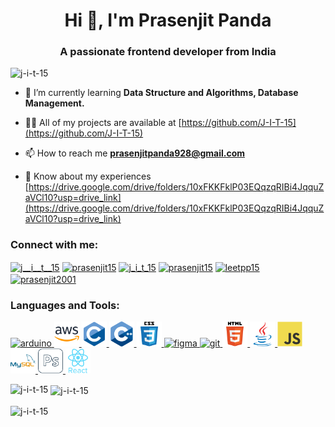 <h1 align="center">Hi 👋, I'm Prasenjit Panda</h1>
<h3 align="center">A passionate frontend developer from India</h3>
<p align="left"> <img src="https://komarev.com/ghpvc/?username=j-i-t-15&label=Profile%20views&color=0e75b6&style=flat" alt="j-i-t-15" /> </p>

- 🌱 I’m currently learning **Data Structure and Algorithms, Database Management.**

- 👨‍💻 All of my projects are available at [https://github.com/J-I-T-15](https://github.com/J-I-T-15)

- 📫 How to reach me **prasenjitpanda928@gmail.com**

- 📄 Know about my experiences [https://drive.google.com/drive/folders/10xFKKFklP03EQqzqRIBi4JqquZaVCl10?usp=drive_link](https://drive.google.com/drive/folders/10xFKKFklP03EQqzqRIBi4JqquZaVCl10?usp=drive_link)

<h3 align="left">Connect with me:</h3>
<p align="left">
<a href="https://twitter.com/j__i__t__15" target="blank"><img align="center" src="https://raw.githubusercontent.com/rahuldkjain/github-profile-readme-generator/master/src/images/icons/Social/twitter.svg" alt="j__i__t__15" height="30" width="40" /></a>
<a href="https://linkedin.com/in/prasenjit15" target="blank"><img align="center" src="https://raw.githubusercontent.com/rahuldkjain/github-profile-readme-generator/master/src/images/icons/Social/linked-in-alt.svg" alt="prasenjit15" height="30" width="40" /></a>
<a href="https://instagram.com/j_i_t_15" target="blank"><img align="center" src="https://raw.githubusercontent.com/rahuldkjain/github-profile-readme-generator/master/src/images/icons/Social/instagram.svg" alt="j_i_t_15" height="30" width="40" /></a>
<a href="https://www.codechef.com/users/prasenjit15" target="blank"><img align="center" src="https://cdn.jsdelivr.net/npm/simple-icons@3.1.0/icons/codechef.svg" alt="prasenjit15" height="30" width="40" /></a>
<a href="https://www.leetcode.com/leetpp15" target="blank"><img align="center" src="https://raw.githubusercontent.com/rahuldkjain/github-profile-readme-generator/master/src/images/icons/Social/leet-code.svg" alt="leetpp15" height="30" width="40" /></a>
<a href="https://auth.geeksforgeeks.org/user/prasenjit2001" target="blank"><img align="center" src="https://raw.githubusercontent.com/rahuldkjain/github-profile-readme-generator/master/src/images/icons/Social/geeks-for-geeks.svg" alt="prasenjit2001" height="30" width="40" /></a>
</p>

<h3 align="left">Languages and Tools:</h3>
<p align="left"> <a href="https://www.arduino.cc/" target="_blank" rel="noreferrer"> <img src="https://cdn.worldvectorlogo.com/logos/arduino-1.svg" alt="arduino" width="40" height="40"/> </a> <a href="https://aws.amazon.com" target="_blank" rel="noreferrer"> <img src="https://raw.githubusercontent.com/devicons/devicon/master/icons/amazonwebservices/amazonwebservices-original-wordmark.svg" alt="aws" width="40" height="40"/> </a> <a href="https://www.cprogramming.com/" target="_blank" rel="noreferrer"> <img src="https://raw.githubusercontent.com/devicons/devicon/master/icons/c/c-original.svg" alt="c" width="40" height="40"/> </a> <a href="https://www.w3schools.com/cpp/" target="_blank" rel="noreferrer"> <img src="https://raw.githubusercontent.com/devicons/devicon/master/icons/cplusplus/cplusplus-original.svg" alt="cplusplus" width="40" height="40"/> </a> <a href="https://www.w3schools.com/css/" target="_blank" rel="noreferrer"> <img src="https://raw.githubusercontent.com/devicons/devicon/master/icons/css3/css3-original-wordmark.svg" alt="css3" width="40" height="40"/> </a> <a href="https://www.figma.com/" target="_blank" rel="noreferrer"> <img src="https://www.vectorlogo.zone/logos/figma/figma-icon.svg" alt="figma" width="40" height="40"/> </a> <a href="https://git-scm.com/" target="_blank" rel="noreferrer"> <img src="https://www.vectorlogo.zone/logos/git-scm/git-scm-icon.svg" alt="git" width="40" height="40"/> </a> <a href="https://www.w3.org/html/" target="_blank" rel="noreferrer"> <img src="https://raw.githubusercontent.com/devicons/devicon/master/icons/html5/html5-original-wordmark.svg" alt="html5" width="40" height="40"/> </a> <a href="https://www.java.com" target="_blank" rel="noreferrer"> <img src="https://raw.githubusercontent.com/devicons/devicon/master/icons/java/java-original.svg" alt="java" width="40" height="40"/> </a> <a href="https://developer.mozilla.org/en-US/docs/Web/JavaScript" target="_blank" rel="noreferrer"> <img src="https://raw.githubusercontent.com/devicons/devicon/master/icons/javascript/javascript-original.svg" alt="javascript" width="40" height="40"/> </a> <a href="https://www.mysql.com/" target="_blank" rel="noreferrer"> <img src="https://raw.githubusercontent.com/devicons/devicon/master/icons/mysql/mysql-original-wordmark.svg" alt="mysql" width="40" height="40"/> </a> <a href="https://www.photoshop.com/en" target="_blank" rel="noreferrer"> <img src="https://raw.githubusercontent.com/devicons/devicon/master/icons/photoshop/photoshop-line.svg" alt="photoshop" width="40" height="40"/> </a> <a href="https://reactjs.org/" target="_blank" rel="noreferrer"> <img src="https://raw.githubusercontent.com/devicons/devicon/master/icons/react/react-original-wordmark.svg" alt="react" width="40" height="40"/> </a> </p>

<p><img align="left" src="https://github-readme-stats.vercel.app/api/top-langs?username=j-i-t-15&show_icons=true&locale=en&layout=compact" alt="j-i-t-15" /></p>

<p>&nbsp;<img align="center" src="https://github-readme-stats.vercel.app/api?username=j-i-t-15&show_icons=true&locale=en" alt="j-i-t-15" /></p>

<p><img align="center" src="https://github-readme-streak-stats.herokuapp.com/?user=j-i-t-15&" alt="j-i-t-15" /></p>
